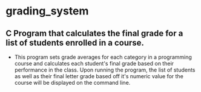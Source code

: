 # grading_system
 
## C Program that calculates the final grade for a list of students enrolled in a course.

- This program sets grade averages for each category in a programming course and calculates each student's final grade based on their performance in the class. Upon running the program, the list of students as well as their final letter grade based off it's numeric value for the course will be displayed on the command line.
